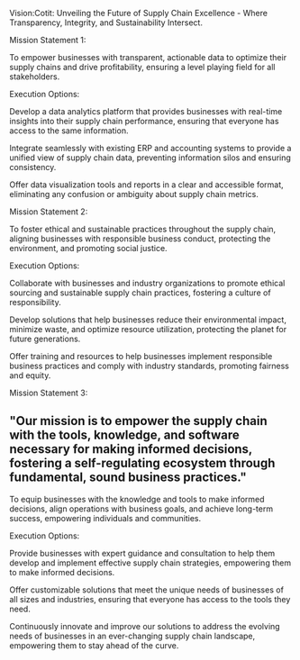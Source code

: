 

Vision:Cotit: Unveiling the Future of Supply Chain Excellence - Where Transparency, Integrity, and Sustainability Intersect.

Mission Statement 1:

To empower businesses with transparent, actionable data to optimize their supply chains and drive profitability, ensuring a level playing field for all stakeholders.

Execution Options:

Develop a data analytics platform that provides businesses with real-time insights into their supply chain performance, ensuring that everyone has access to the same information.

Integrate seamlessly with existing ERP and accounting systems to provide a unified view of supply chain data, preventing information silos and ensuring consistency.

Offer data visualization tools and reports in a clear and accessible format, eliminating any confusion or ambiguity about supply chain metrics.

Mission Statement 2:

To foster ethical and sustainable practices throughout the supply chain, aligning businesses with responsible business conduct, protecting the environment, and promoting social justice.

Execution Options:

Collaborate with businesses and industry organizations to promote ethical sourcing and sustainable supply chain practices, fostering a culture of responsibility.

Develop solutions that help businesses reduce their environmental impact, minimize waste, and optimize resource utilization, protecting the planet for future generations.

Offer training and resources to help businesses implement responsible business practices and comply with industry standards, promoting fairness and equity.

Mission Statement 3:

"Our mission is to empower the supply chain with the tools, knowledge, and software necessary for making informed decisions, fostering a self-regulating ecosystem through fundamental, sound business practices."
-- 

To equip businesses with the knowledge and tools to make informed decisions, align operations with business goals, and achieve long-term success, empowering individuals and communities.

Execution Options:

Provide businesses with expert guidance and consultation to help them develop and implement effective supply chain strategies, empowering them to make informed decisions.

Offer customizable solutions that meet the unique needs of businesses of all sizes and industries, ensuring that everyone has access to the tools they need.

Continuously innovate and improve our solutions to address the evolving needs of businesses in an ever-changing supply chain landscape, empowering them to stay ahead of the curve.